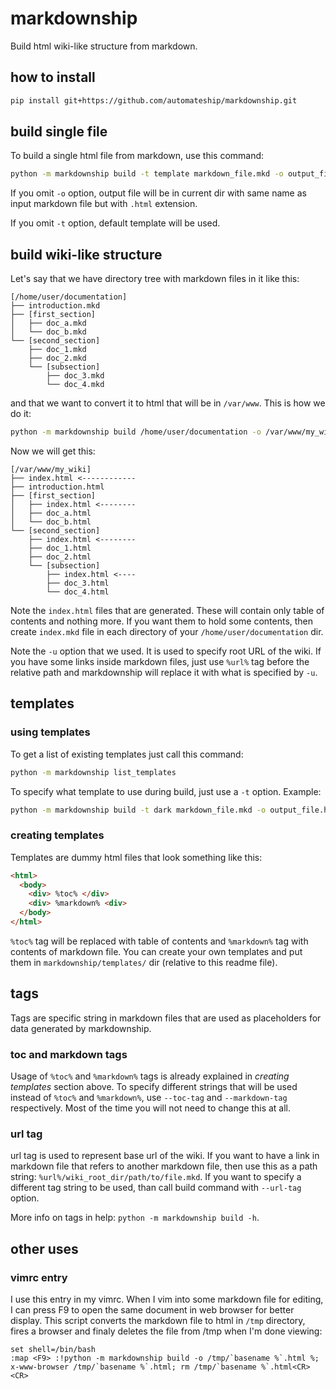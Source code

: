 markdownship
==================================================

Build html wiki-like structure from markdown.

how to install
-------------------------

```bash
pip install git+https://github.com/automateship/markdownship.git
```

build single file
-------------------------

To build a single html file from markdown, use this command:

```bash
python -m markdownship build -t template markdown_file.mkd -o output_file.html
```

If you omit `-o` option, output file will be in current dir with same name as
input markdown file but with `.html` extension.

If you omit `-t` option, default template will be used.

build wiki-like structure
-------------------------

Let's say that we have directory tree with markdown files in it like this:

    [/home/user/documentation]
    ├── introduction.mkd
    ├── [first_section]
    │   ├── doc_a.mkd
    │   └── doc_b.mkd
    └── [second_section]
        ├── doc_1.mkd
        ├── doc_2.mkd
        └── [subsection]
            ├── doc_3.mkd
            └── doc_4.mkd

and that we want to convert it to html that will be in `/var/www`. This is how
we do it:

```bash
python -m markdownship build /home/user/documentation -o /var/www/my_wiki -u http://my.wiki.com/
```
Now we will get this:

    [/var/www/my_wiki]
    ├── index.html <------------
    ├── introduction.html
    ├── [first_section]
    │   ├── index.html <--------
    │   ├── doc_a.html
    │   └── doc_b.html
    └── [second_section]
        ├── index.html <--------
        ├── doc_1.html
        ├── doc_2.html
        └── [subsection]
            ├── index.html <----
            ├── doc_3.html
            └── doc_4.html

Note the `index.html` files that are generated. These will contain only table
of contents and nothing more. If you want them to hold some contents, then
create `index.mkd` file in each directory of your `/home/user/documentation`
dir.

Note the `-u` option that we used. It is used to specify root URL of the wiki.
If you have some links inside markdown files, just use `%url%` tag before the
relative path and markdownship will replace it with what is specified by `-u`.


templates
-------------------------

### using templates

To get a list of existing templates just call this command:

```bash
python -m markdownship list_templates
```

To specify what template to use during build, just use a `-t` option. Example:

```bash
python -m markdownship build -t dark markdown_file.mkd -o output_file.html
```

### creating templates

Templates are dummy html files that look something like this:

```html
<html>
  <body>
    <div> %toc% </div>
    <div> %markdown% <div>
  </body>
</html>
```

`%toc%` tag will be replaced with table of contents and `%markdown%` tag with
contents of markdown file. You can create your own templates and put them in
`markdownship/templates/` dir (relative to this readme file).


tags
-------------------------

Tags are specific string in markdown files that are used as placeholders for
data generated by markdownship.

### toc and markdown tags
Usage of `%toc%` and `%markdown%` tags is already explained in
*creating templates* section above. To specify different strings that will be
used instead of `%toc%` and `%markdown%`, use `--toc-tag` and `--markdown-tag`
respectively. Most of the time you will not need to change this at all.


### url tag
url tag is used to represent base url of the wiki. If you want to have a link
in markdown file that refers to another markdown file, then use this as a path
string: `%url%/wiki_root_dir/path/to/file.mkd`.
If you want to specify a different tag string to be used, than call build
command with `--url-tag` option.

More info on tags in help: `python -m markdownship build -h`.

other uses
-------------------------

### vimrc entry

I use this entry in my vimrc. When I vim into some markdown file for editing,
I can press F9 to open the same document in web browser for better display.
This script converts the markdown file to html in `/tmp` directory, fires a
browser and finaly deletes the file from /tmp when I'm done viewing:

```vim
set shell=/bin/bash
:map <F9> :!python -m markdownship build -o /tmp/`basename %`.html %; x-www-browser /tmp/`basename %`.html; rm /tmp/`basename %`.html<CR><CR>
```


